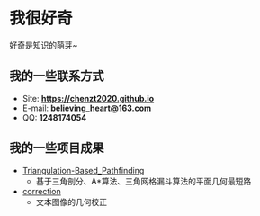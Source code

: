 # 我很好奇

好奇是知识的萌芽~

<!-- .slide -->

## 我的一些联系方式

- Site: **<https://chenzt2020.github.io>**
- E-mail: **[believing_heart@163.com](mailto:believing_heart@163.com)**
- QQ: **1248174054**

<!-- .slide -->

## 我的一些项目成果

<!-- .slide vertical=true -->

- [Triangulation-Based_Pathfinding](https://github.com/chenzt2020/Triangulation-Based_Pathfinding)
  - 基于三角剖分、A*算法、三角网格漏斗算法的平面几何最短路
- [correction](https://github.com/chenzt2020/correction)
  - 文本图像的几何校正
